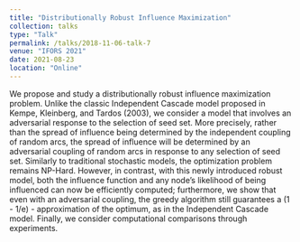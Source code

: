 ```yaml
---
title: "Distributionally Robust Influence Maximization"
collection: talks
type: "Talk"
permalink: /talks/2018-11-06-talk-7
venue: "IFORS 2021"
date: 2021-08-23
location: "Online"
---
```

We propose and study a distributionally robust influence maximization problem. Unlike the classic Independent Cascade model proposed
in Kempe, Kleinberg, and Tardos (2003), we consider a model that
involves an adversarial response to the selection of seed set. More
precisely, rather than the spread of influence being determined by the
independent coupling of random arcs, the spread of influence will be
determined by an adversarial coupling of random arcs in response to
any selection of seed set. Similarly to traditional stochastic models, the
optimization problem remains NP-Hard. However, in contrast, with
this newly introduced robust model, both the influence function and
any node’s likelihood of being influenced can now be efficiently computed; furthermore, we show that even with an adversarial coupling,
the greedy algorithm still guarantees a (1 - 1/e) - approximation of the
optimum, as in the Independent Cascade model. Finally, we consider
computational comparisons through experiments.
